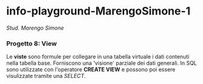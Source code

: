 # info-playground-MarengoSimone-1

_Stud. Marengo Simone_

### Progetto 8: View
Le **viste** sono formule per collegare in una tabella virtuale i dati contenuti nella tabella base. Forniscono una 'visione' parziale dei dati generali. In SQL sono utilizzate
con l'operatore **CREATE VIEW** e possono poi essere visulizzate tramite una *SELECT*.
